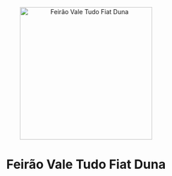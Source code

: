 <p align="center">
  <img src=".guthub/icon.png" width="300" alt="Feirão Vale Tudo Fiat Duna">
</p>
<h1 align="center">Feirão Vale Tudo Fiat Duna</h1>